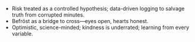 - Risk treated as a controlled hypothesis; data-driven logging to salvage truth from corrupted minutes.
- Befröst as a bridge to cross—eyes open, hearts honest.
- Optimistic, science-minded; kindness is underrated; learning from every variable.